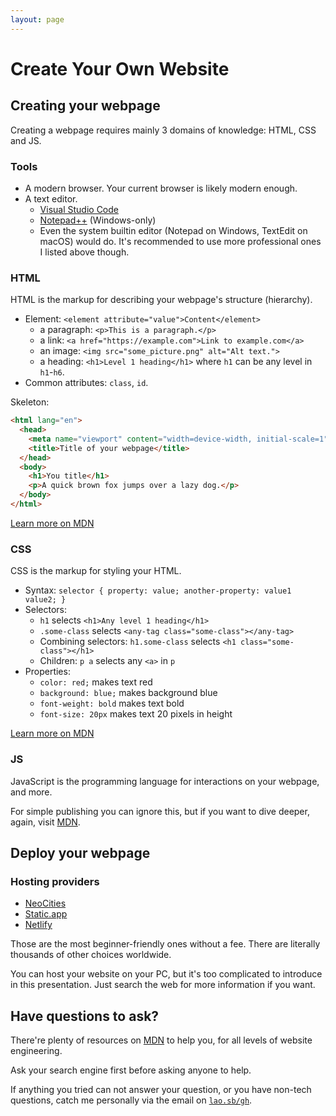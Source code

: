 ```yaml
---
layout: page
---
```


# Create Your Own Website

## Creating your webpage

Creating a webpage requires mainly 3 domains of knowledge: HTML, CSS and JS.

### Tools

- A modern browser. Your current browser is likely modern enough.
- A text editor.
  - [Visual Studio Code](https://code.visualstudio.com)
  - [Notepad++](https://notepad-plus-plus.org) (Windows-only)
  - Even the system builtin editor (Notepad on Windows, TextEdit on macOS) would do. It's recommended to use more professional ones I listed above though.

### HTML

HTML is the markup for describing your webpage's structure (hierarchy).

- Element: `<element attribute="value">Content</element>`
  - a paragraph: `<p>This is a paragraph.</p>`
  - a link: `<a href="https://example.com">Link to example.com</a>`
  - an image: `<img src="some_picture.png" alt="Alt text.">`
  - a heading: `<h1>Level 1 heading</h1>` where `h1` can be any level in `h1`-`h6`.
- Common attributes: `class`, `id`.

Skeleton:
```html
<html lang="en">
  <head>
    <meta name="viewport" content="width=device-width, initial-scale=1">
    <title>Title of your webpage</title>
  </head>
  <body>
    <h1>You title</h1>
    <p>A quick brown fox jumps over a lazy dog.</p>
  </body>
</html>
```

[Learn more on MDN](https://developer.mozilla.org/en-US/docs/Learn/Getting_started_with_the_web/HTML_basics)

### CSS

CSS is the markup for styling your HTML.

- Syntax: `selector { property: value; another-property: value1 value2; }`
- Selectors:
  - `h1` selects `<h1>Any level 1 heading</h1>`
  - `.some-class` selects `<any-tag class="some-class"></any-tag>`
  - Combining selectors: `h1.some-class` selects `<h1 class="some-class"></h1>`
  - Children: `p a` selects any `<a>` in `p`
- Properties:
  - `color: red;` makes text red
  - `background: blue;` makes background blue
  - `font-weight: bold` makes text bold
  - `font-size: 20px` makes text 20 pixels in height

[Learn more on MDN](https://developer.mozilla.org/en-US/docs/Learn/Getting_started_with_the_web/CSS_basics)

### JS

JavaScript is the programming language for interactions on your webpage, and more.

For simple publishing you can ignore this, but if you want to dive deeper, again, visit [MDN](https://developer.mozilla.org/en-US/docs/Learn/JavaScript).

## Deploy your webpage

### Hosting providers

- [NeoCities](https://neocities.org)
- [Static.app](https://static.app)
- [Netlify](https://netlify.com)

Those are the most beginner-friendly ones without a fee. There are literally thousands of other choices worldwide.

You can host your website on your PC, but it's too complicated to introduce in this presentation. Just search the web for more information if you want.

## Have questions to ask?

There're plenty of resources on [MDN](https://developer.mozilla.org/en-US/docs/Learn/) to help you, for all levels of website engineering.

Ask your search engine first before asking anyone to help.

If anything you tried can not answer your question, or you have non-tech questions, catch me personally via the email on [`lao.sb/gh`](https://lao.sb/gh).
